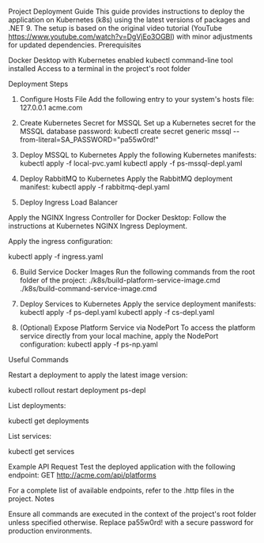 Project Deployment Guide
This guide provides instructions to deploy the application on Kubernetes (k8s) using the latest versions of packages and .NET 9. The setup is based on the original video tutorial (YouTube https://www.youtube.com/watch?v=DgVjEo3OGBI) with minor adjustments for updated dependencies.
Prerequisites

Docker Desktop with Kubernetes enabled
kubectl command-line tool installed
Access to a terminal in the project's root folder

Deployment Steps
1. Configure Hosts File
Add the following entry to your system's hosts file:
127.0.0.1 acme.com

2. Create Kubernetes Secret for MSSQL
Set up a Kubernetes secret for the MSSQL database password:
kubectl create secret generic mssql --from-literal=SA_PASSWORD="pa55w0rd!"

3. Deploy MSSQL to Kubernetes
Apply the following Kubernetes manifests:
kubectl apply -f local-pvc.yaml
kubectl apply -f ps-mssql-depl.yaml

4. Deploy RabbitMQ to Kubernetes
Apply the RabbitMQ deployment manifest:
kubectl apply -f rabbitmq-depl.yaml

5. Deploy Ingress Load Balancer

Apply the NGINX Ingress Controller for Docker Desktop:
Follow the instructions at Kubernetes NGINX Ingress Deployment.


Apply the ingress configuration:

kubectl apply -f ingress.yaml

6. Build Service Docker Images
Run the following commands from the root folder of the project:
./k8s/build-platform-service-image.cmd
./k8s/build-command-service-image.cmd

7. Deploy Services to Kubernetes
Apply the service deployment manifests:
kubectl apply -f ps-depl.yaml
kubectl apply -f cs-depl.yaml

8. (Optional) Expose Platform Service via NodePort
To access the platform service directly from your local machine, apply the NodePort configuration:
kubectl apply -f ps-np.yaml

Useful Commands

Restart a deployment to apply the latest image version:

kubectl rollout restart deployment ps-depl


List deployments:

kubectl get deployments


List services:

kubectl get services

Example API Request
Test the deployed application with the following endpoint:
GET http://acme.com/api/platforms

For a complete list of available endpoints, refer to the .http files in the project.
Notes

Ensure all commands are executed in the context of the project's root folder unless specified otherwise.
Replace pa55w0rd! with a secure password for production environments.
